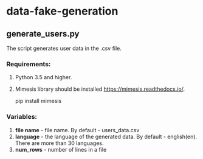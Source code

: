 # data-fake-generation
## generate_users.py

The script generates user data in the .csv file.

### Requirements:
1. Python 3.5 and higher.
2. Mimesis library should be installed <https://mimesis.readthedocs.io/>.

    pip install mimesis

### Variables:
1. **file name** - file name. By default - users_data.csv
2. **language** - the language of the generated data. By default - english(en). There are more than 30 languages.
3. **num_rows** - number of lines in a file
